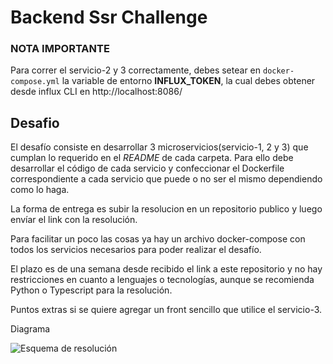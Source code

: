 # Backend Ssr Challenge

### NOTA IMPORTANTE

Para correr el servicio-2 y 3 correctamente, debes setear en `docker-compose.yml` la variable de entorno **INFLUX_TOKEN**, la cual debes obtener desde influx CLI en http://localhost:8086/

## Desafio

El desafío consiste en desarrollar 3 microservicios(servicio-1, 2 y 3) que cumplan lo requerido en el *README* de cada carpeta.
Para ello debe desarrollar el código de cada servicio y confeccionar el Dockerfile correspondiente a cada servicio que puede o no ser el mismo dependiendo como lo haga.

La forma de entrega es subir la resolucion en un repositorio publico y luego envíar el link con la resolución.

Para facilitar un poco las cosas ya hay un archivo docker-compose con todos los servicios necesarios para poder realizar el desafío.

El plazo es de una semana desde recibido el link a este repositorio y no hay restricciones en cuanto a lenguajes o tecnologías, aunque se recomienda Python o Typescript para la resolución.

Puntos extras si se quiere agregar un front sencillo que utilice el servicio-3.

Diagrama

![Esquema de resolución](./challenge.png "Esquema de resolución")
